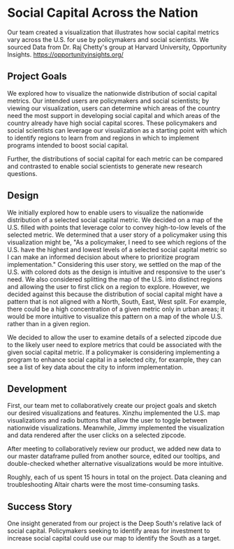 # Social Capital Across the Nation

Our team created a visualization that illustrates how social capital metrics vary across the U.S. for use by policymakers and social scientists.
We sourced Data from Dr. Raj Chetty's group at Harvard University, Opportunity Insights. https://opportunityinsights.org/ 


## Project Goals

We explored how to visualize the nationwide distribution of social capital metrics. Our intended users are policymakers and social scientists; by viewing our visualization, users can determine which areas of the country need the most support in developing social capital and which areas of the country already have high social capital scores. These policymakers and social scientists can leverage our visualization as a starting point with which to identify regions to learn from and regions in which to implement programs intended to boost social capital.

Further, the distributions of social capital for each metric can be compared and contrasted to enable social scientists to generate new research questions.

## Design

We initially explored how to enable users to visualize the nationwide distribution of a selected social capital metric. We decided on a map of the U.S. filled with points that leverage color to convey high-to-low levels of the selected metric. We determined that a user story of a policymaker using this visualization might be, "As a policymaker, I need to see which regions of the U.S. have the highest and lowest levels of a selected social capital metric so I can make an informed decision about where to prioritize program implementation." Considering this user story, we settled on the map of the U.S. with colored dots as the design is intuitive and responsive to the user's need. We also considered splitting the map of the U.S. into distinct regions and allowing the user to first click on a region to explore. However, we decided against this because the distribution of social capital might have a pattern that is not aligned with a North, South, East, West split. For example, there could be a high concentration of a given metric only in urban areas; it would be more intuitive to visualize this pattern on a map of the whole U.S. rather than in a given region.

We decided to allow the user to examine details of a selected zipcode due to the likely user need to explore metrics that could be associated with the given social capital metric. If a policymaker is considering implementing a program to enhance social capital in a selected city, for example, they can see a list of key data about the city to inform implementation.

## Development

First, our team met to collaboratively create our project goals and sketch our desired visualizations and features. Xinzhu implemented the U.S. map visualizations and radio buttons that allow the user to toggle between nationwide visualizations. Meanwhile, Jimmy implemented the visualization and data rendered after the user clicks on a selected zipcode.

After meeting to collaboratively review our product, we added new data to our master dataframe pulled from another source, edited our tooltips, and double-checked whether alternative visualizations would be more intuitive.

Roughly, each of us spent 15 hours in total on the project. Data cleaning and troubleshooting Altair charts were the most time-consuming tasks.

## Success Story

One insight generated from our project is the Deep South's relative lack of social capital. Policymakers seeking to identify areas for investment to increase social capital could use our map to identify the South as a target.
